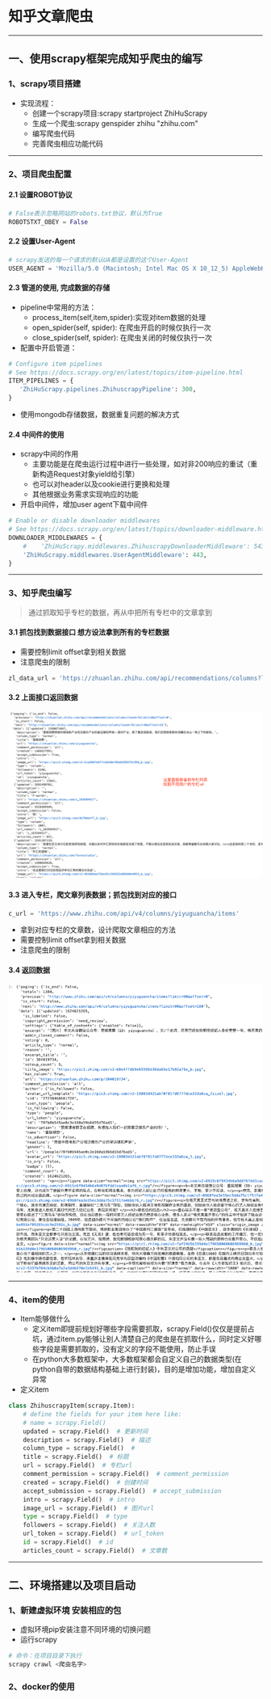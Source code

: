 # 知乎文章爬虫

---
## 一、使用scrapy框架完成知乎爬虫的编写
### 1、scrapy项目搭建
- 实现流程：
    - 创建一个scrapy项目:scrapy startproject ZhiHuScrapy
    - 生成一个爬虫:scrapy genspider zhihu "zhihu.com"
    - 编写爬虫代码
    - 完善爬虫相应功能代码
---
### 2、项目爬虫配置
#### 2.1 设置ROBOT协议
```python
# False表示忽略网站的robots.txt协议，默认为True
ROBOTSTXT_OBEY = False
```

#### 2.2 设置User-Agent
```python
# scrapy发送的每一个请求的默认UA都是设置的这个User-Agent
USER_AGENT = 'Mozilla/5.0 (Macintosh; Intel Mac OS X 10_12_5) AppleWebKit/537.36 (KHTML, like Gecko) Chrome/59.0.3071.115 Safari/537.36'
```

#### 2.3 管道的使用, 完成数据的存储
- pipeline中常用的方法：
    - process_item(self,item,spider):实现对item数据的处理
    - open_spider(self, spider): 在爬虫开启的时候仅执行一次
    - close_spider(self, spider): 在爬虫关闭的时候仅执行一次
- 配置中开启管道：
```python
# Configure item pipelines
# See https://docs.scrapy.org/en/latest/topics/item-pipeline.html
ITEM_PIPELINES = {
   'ZhiHuScrapy.pipelines.ZhihuscrapyPipeline': 300,
}
```
- 使用mongodb存储数据，数据重复问题的解决方式

#### 2.4 中间件的使用
- scrapy中间的作用
    - 主要功能是在爬虫运行过程中进行一些处理，如对非200响应的重试（重新构造Request对象yield给引擎）
    - 也可以对header以及cookie进行更换和处理
    - 其他根据业务需求实现响应的功能
- 开启中间件，增加user agent下载中间件
```python
# Enable or disable downloader middlewares
# See https://docs.scrapy.org/en/latest/topics/downloader-middleware.html
DOWNLOADER_MIDDLEWARES = {
    #    'ZhiHuScrapy.middlewares.ZhihuscrapyDownloaderMiddleware': 543,
    'ZhiHuScrapy.middlewares.UserAgentMiddleware': 443,
}
```

---
### 3、知乎爬虫编写
> 通过抓取知乎专栏的数据，再从中把所有专栏中的文章拿到

#### 3.1 抓包找到数据接口  想方设法拿到所有的专栏数据
- 需要控制limit  offset拿到相关数据
- 注意爬虫的限制
```python
zl_data_url = 'https://zhuanlan.zhihu.com/api/recommendations/columns?limit=8&offset=8&seed=7'
```
#### 3.2 上面接口返回数据
![data](res/专栏.png)

#### 3.3 进入专栏，爬文章列表数据；抓包找到对应的接口
```python
c_url = 'https://www.zhihu.com/api/v4/columns/yiyuguancha/items'
```
- 拿到对应专栏的文章数，设计爬取文章相应的方法
- 需要控制limit  offset拿到相关数据
- 注意爬虫的限制
#### 3.4 返回数据
![data](res/专栏文章.png)

---
### 4、item的使用
- Item能够做什么
    - 定义item即提前规划好哪些字段需要抓取，scrapy.Field()仅仅是提前占坑，通过item.py能够让别人清楚自己的爬虫是在抓取什么，同时定义好哪些字段是需要抓取的，没有定义的字段不能使用，防止手误
    - 在python大多数框架中，大多数框架都会自定义自己的数据类型(在python自带的数据结构基础上进行封装)，目的是增加功能，增加自定义异常
- 定义item
```python
class ZhihuscrapyItem(scrapy.Item):
    # define the fields for your item here like:
    # name = scrapy.Field()
    updated = scrapy.Field()  # 更新时间
    description = scrapy.Field()  # 描述
    column_type = scrapy.Field()  #
    title = scrapy.Field()  # 标题
    url = scrapy.Field()  # 专栏url
    comment_permission = scrapy.Field()  # comment_permission
    created = scrapy.Field()  # 创建时间
    accept_submission = scrapy.Field()  # accept_submission
    intro = scrapy.Field()  # intro
    image_url = scrapy.Field()  # 图片url
    type = scrapy.Field()  # type
    followers = scrapy.Field()  # 关注人数
    url_token = scrapy.Field()  # url_token
    id = scrapy.Field()  # id
    articles_count = scrapy.Field()  # 文章数
```
---
## 二、环境搭建以及项目启动
### 1、新建虚拟环境 安装相应的包
- 虚拟环境pip安装注意不同环境的切换问题
- 运行scrapy
```python
# 命令：在项目目录下执行
scrapy crawl <爬虫名字>
```

### 2、docker的使用